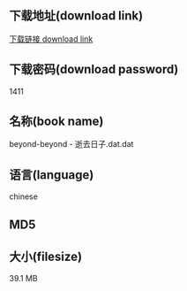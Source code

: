 ## 下载地址(download link)
[下载链接 download link](https://tutu365.netlify.app/?s=beyond-beyond+-+%E9%80%9D%E5%8E%BB%E6%97%A5%E5%AD%90.dat)

## 下载密码(download password)
1411

## 名称(book name)
beyond-beyond - 逝去日子.dat.dat

## 语言(language)
chinese

## MD5


## 大小(filesize)
39.1 MB
